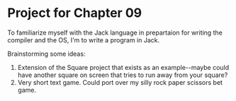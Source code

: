 # Project for Chapter 09

To familiarize myself with the Jack language in prepartaion for writing the compiler and the OS, I'm to write a program in Jack. 

Brainstorming some ideas:

1. Extension of the Square project that exists as an example--maybe could have another square on screen that tries to run away from your square? 
2. Very short text game. Could port over my silly rock paper scissors bet game. 